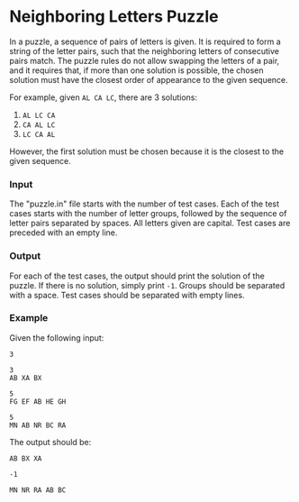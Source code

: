 # Neighboring Letters Puzzle

In a puzzle, a sequence of pairs of letters is given. It is required to form a string of the letter pairs, such that the neighboring letters of consecutive pairs match. The puzzle rules do not allow swapping the letters of a pair, and it requires that, if more than one solution is possible, the chosen solution must have the closest order of appearance to the given sequence.

For example, given `AL CA LC`, there are 3 solutions:

1. `AL LC CA`
2. `CA AL LC`
3. `LC CA AL`

However, the first solution must be chosen because it is the closest to the given sequence.

### Input
The "puzzle.in" file starts with the number of test cases. Each of the test cases starts with the number of letter groups, followed by the sequence of letter pairs separated by spaces. All letters given are capital. Test cases are preceded with an empty line.

### Output
For each of the test cases, the output should print the solution of the puzzle. If there is no solution, simply print `-1`. Groups should be separated with a space. Test cases should be separated with empty lines.

### Example
Given the following input:
```
3

3
AB XA BX

5
FG EF AB HE GH

5
MN AB NR BC RA
```

The output should be:
```
AB BX XA

-1

MN NR RA AB BC
```
